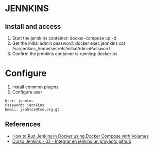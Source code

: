 # JENNKINS

## Install and access
1. Start the jennkins container: docker-compose up -d
2. Get the initial admin password: docker exec jennkins cat /var/jenkins_home/secrets/initialAdminPassword
3. Confirm the jennkins container is running: docker ps

# Configure
1. Install common plugins
2. Configure user 

```
User: jsantos
Password: jennkins
Email: jsantos@tse.org.gt
```

## References
* [How to Run Jenkins in Docker using Docker Compose with Volumes](https://adamtheautomator.com/jenkins-docker/)
* [Curso Jenkins - 02 - Integrar en jenkins un proyecto github](https://www.youtube.com/watch?v=1jNXEWTBgDo)